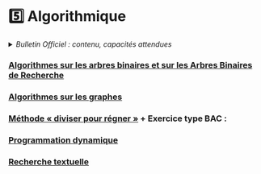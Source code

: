 # 5️⃣ Algorithmique
<details>
    <summary><i>Bulletin Officiel : contenu, capacités attendues</i></summary>

>Le travail de compréhension et de conception d’algorithmes se poursuit en terminale notamment via l’introduction des structures d’arbres et de graphes montrant tout l’intérêt d’une approche **récursive** dans la résolution algorithmique de problèmes.  
>On continue l’étude de la notion de **coût d’exécution**, en temps ou en mémoire et on montre l’intérêt du passage d’un coût quadratique en $n^2$ à $nlog_{2}n$  ou de $n$ à $nlog_{2}n$. Le logarithme en base 2 est ici manipulé comme simple outil de comptage (taille en bits d’un nombre entier).  
>| Contenu | Capacités attendues |
>| :-- | :-- |
>| Algorithmes sur les arbres binaires et sur les arbres binaires de recherche | - Calculer la taille et la hauteur d’un arbre <br>- Parcourir un arbre de différentes façons (ordres infixe, préfixe ou suffixe ; ordre en largeur d’abord) <br>- Rechercher une clé dans un arbre de recherche, insérer une clé | 
>| Algorithmes sur les graphes | - Parcourir un graphe en profondeur d’abord, en largeur d’abord <br>- Repérer la présence d’un cycle dans un graphe <br>- Chercher un chemin dans un graphe | 
>| Méthode « diviser pour régner » | - Écrire un algorithme utilisant la méthode « diviser pour régner » | 
>| Programmation dynamique | - Utiliser la programmation dynamique pour écrire un algorithme | 
>| Recherche textuelle | - Étudier l’algorithme de _Boyer-Moore_ pour la recherche d’un motif dans un texte | 

</details>

### [Algorithmes sur les arbres binaires et sur les Arbres Binaires de Recherche](https://notebook.basthon.fr/?from=https://raw.githubusercontent.com/abrugiere/tnsi/main/5.1_algo_arbres.ipynb) 

### [Algorithmes sur les graphes](https://notebook.basthon.fr/?from=https://raw.githubusercontent.com/abrugiere/tnsi/main/5.2_algo_graphes.ipynb) 

### [Méthode « diviser pour régner »](https://notebook.basthon.fr/?from=https://raw.githubusercontent.com/abrugiere/tnsi/main/5.3_diviser.ipynb) + Exercice type BAC : 

### [Programmation dynamique](https://notebook.basthon.fr/?from=https://raw.githubusercontent.com/abrugiere/tnsi/main/5.4_prog_dyn.ipynb)

### [Recherche textuelle](https://notebook.basthon.fr/?from=https://raw.githubusercontent.com/abrugiere/tnsi/main/5.5_rech_text.ipynb)
